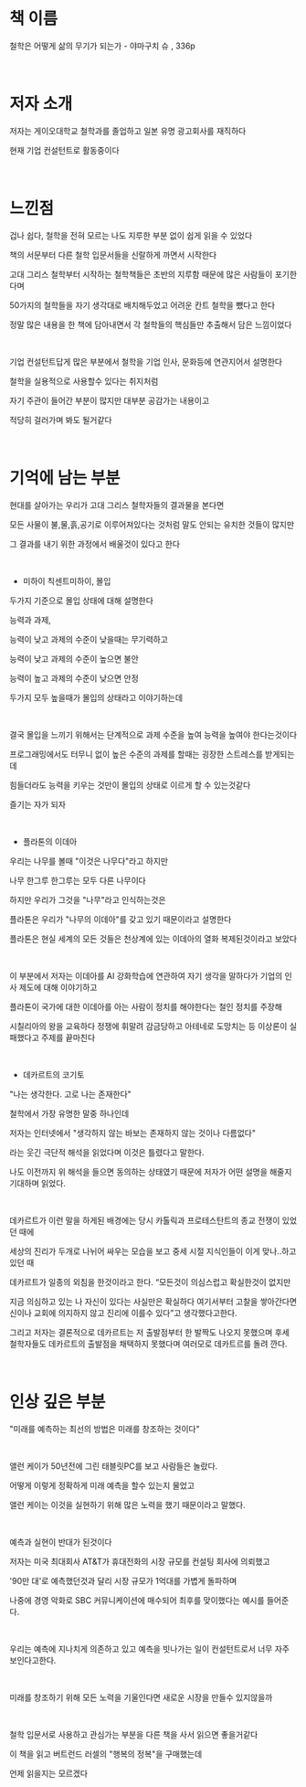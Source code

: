 # 책 이름

철학은 어떻게 삶의 무기가 되는가 - 야마구치 슈 , 336p

​

# 저자 소개

저자는 게이오대학교 철학과를 졸업하고 일본 유명 광고회사를 재직하다

현재 기업 컨설턴트로 활동중이다

​

# 느낀점

겁나 쉽다, 철학을 전혀 모르는 나도 지루한 부분 없이 쉽게 읽을 수 있었다

책의 서문부터 다른 철학 입문서들을 신랄하게 까면서 시작한다

고대 그리스 철학부터 시작하는 철학책들은 초반의 지루함 때문에 많은 사람들이 포기한다며

50가지의 철학들을 자기 생각대로 배치해두었고 어려운 칸트 철학을 뺐다고 한다

정말 많은 내용을 한 책에 담아내면서 각 철학들의 핵심들만 추출해서 담은 느낌이었다

​

기업 컨설턴트답게 많은 부분에서 철학을 기업 인사, 문화등에 연관지어서 설명한다

철학을 실용적으로 사용할수 있다는 취지처럼

자기 주관이 들어간 부분이 많지만 대부분 공감가는 내용이고

적당히 걸러가며 봐도 될거같다

​

# 기억에 남는 부분

현대를 살아가는 우리가 고대 그리스 철학자들의 결과물을 본다면

모든 사물이 불,물,흙,공기로 이루어져있다는 것처럼 말도 안되는 유치한 것들이 많지만

그 결과를 내기 위한 과정에서 배울것이 있다고 한다

​

- 미하이 칙센트미하이, 몰입

두가지 기준으로 몰입 상태에 대해 설명한다

능력과 과제,

능력이 낮고 과제의 수준이 낮을때는 무기력하고

능력이 낮고 과제의 수준이 높으면 불안

능력이 높고 과제의 수준이 낮으면 안정

두가지 모두 높을때가 몰입의 상태라고 이야기하는데

​

결국 몰입을 느끼기 위해서는 단계적으로 과제 수준을 높여 능력을 높여야 한다는것이다

프로그래밍에서도 터무니 없이 높은 수준의 과제를 할때는 굉장한 스트레스를 받게되는데

힘들더라도 능력을 키우는 것만이 몰입의 상태로 이르게 할 수 있는것같다

즐기는 자가 되자

​

- 플라톤의 이데아

우리는 나무를 볼때 "이것은 나무다"라고 하지만

나무 한그루 한그루는 모두 다른 나무이다

하지만 우리가 그것을 "나무"라고 인식하는것은

플라톤은 우리가 "나무의 이데아"를 갖고 있기 때문이라고 설명한다

플라톤은 현실 세계의 모든 것들은 천상계에 있는 이데아의 열화 복제된것이라고 보았다

​

이 부분에서 저자는 이데아를 AI 강화학습에 연관하여 자기 생각을 말하다가 기업의 인사 제도에 대해 이야기하고

플라톤이 국가에 대한 이데아를 아는 사람이 정치를 해야한다는 철인 정치를 주장해

시칠리아의 왕을 교육하다 정쟁에 휘말려 감금당하고 아테네로 도망치는 등 이상론이 실패했다고 주제를 끝마친다

​

- 데카르트의 코기토

"나는 생각한다. 고로 나는 존재한다"

철학에서 가장 유명한 말중 하나인데

저자는 인터넷에서 "생각하지 않는 바보는 존재하지 않는 것이나 다름없다"

라는 웃긴 극단적 해석을 읽었다며 이것은 틀렸다고 말한다.

나도 이전까지 위 해석을 들으면 동의하는 상태였기 때문에 저자가 어떤 설명을 해줄지 기대하며 읽었다.

​

데카르트가 이런 말을 하게된 배경에는 당시 카톨릭과 프로테스탄트의 종교 전쟁이 있었던 때에

세상의 진리가 두개로 나뉘어 싸우는 모습을 보고 중세 시절 지식인들이 이게 맞나..하고 있던 때

데카르트가 일종의 외침을 한것이라고 한다. “모든것이 의심스럽고 확실한것이 없지만

지금 의심하고 있는 나 자신이 있다는 사실만은 확실하다 여기서부터 고찰을 쌓아간다면 신이나 교회에 의지하지 않고 진리에 이를수 있다”고 생각했다고한다.

그리고 저자는 결론적으로 데카르트는 저 출발점부터 한 발짝도 나오지 못했으며 후세 철학자들도 데카르트의 출발점을 채택하지 못했다며 여러모로 데카트르를 돌려 깐다.

​

# 인상 깊은 부분

"미래를 예측하는 최선의 방법은 미래를 창조하는 것이다"

​

앨런 케이가 50년전에 그린 태블릿PC를 보고 사람들은 놀랐다.

어떻게 이렇게 정확하게 미래 예측을 할수 있는지 물었고

앨런 케이는 이것을 실현하기 위해 많은 노력을 했기 때문이라고 말했다.

​

예측과 실현이 반대가 된것이다

저자는 미국 최대회사 AT&T가 휴대전화의 시장 규모를 컨설팅 회사에 의뢰했고

'90만 대'로 예측했던것과 달리 시장 규모가 1억대를 가볍게 돌파하며

나중에 경영 악화로 SBC 커뮤니케이션에 매수되어 최후를 맞이했다는 예시를 들어준다.

​

우리는 예측에 지나치게 의존하고 있고 예측을 빗나가는 일이 컨설턴트로서 너무 자주 보인다고한다.

​

미래를 창조하기 위해 모든 노력을 기울인다면 새로운 시장을 만들수 있지않을까

​

철학 입문서로 사용하고 관심가는 부분을 다른 책을 사서 읽으면 좋을거같다

이 책을 읽고 버트런드 러셀의 "행복의 정복"을 구매했는데

언제 읽을지는 모르겠다